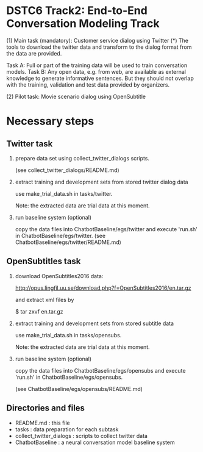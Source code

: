 # DSTC6 Track2: End-to-End Conversation Modeling Track
(1) Main task (mandatory): Customer service dialog using Twitter
  (*) The tools to download the twitter data and transform to the dialog format from the data are provided. 

  Task A: Full or part of the training data will be used to train conversation models. 
  Task B: Any open data, e.g. from web, are available as external knowledge to generate informative sentences. 
          But they should not overlap with the training, validation and test data provided by organizers.

(2) Pilot task: Movie scenario dialog using OpenSubtitle

# Necessary steps

## Twitter task

1. prepare data set using collect_twitter_dialogs scripts.

    (see collect_twitter_dialogs/README.md)
   
2. extract training and development sets from stored twitter dialog data

    use make_trial_data.sh in tasks/twitter.

    Note: the extracted data are trial data at this moment.

3. run baseline system (optional)

    copy the data files into ChatbotBaseline/egs/twitter and
    execute 'run.sh' in ChatbotBaseline/egs/twitter.
    (see ChatbotBaseline/egs/twitter/README.md)

## OpenSubtitles task

1. download OpenSubtitles2016 data:

    http://opus.lingfil.uu.se/download.php?f=OpenSubtitles2016/en.tar.gz

    and extract xml files by

    $ tar zxvf en.tar.gz

2. extract training and development sets from stored subtitle data 

    use make_trial_data.sh in tasks/opensubs.

    Note: the extracted data are trial data at this moment.

3. run baseline system (optional)

    copy the data files into ChatbotBaseline/egs/opensubs and
    execute 'run.sh' in ChatbotBaseline/egs/opensubs.

    (see ChatbotBaseline/egs/opensubs/README.md)

## Directories and files
- README.md : this file
- tasks : data preparation for each subtask
- collect_twitter_dialogs : scripts to collect twitter data
- ChatbotBaseline : a neural conversation model baseline system

